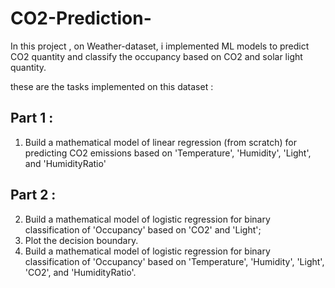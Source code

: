 # CO2-Prediction-
In this project , on Weather-dataset, i implemented ML models to predict CO2 quantity and classify the occupancy based on CO2 and solar light quantity.

these are the tasks implemented on this dataset : 
## Part 1 :
1. Build a mathematical model of linear regression (from scratch) for predicting CO2 emissions based on 'Temperature', 'Humidity', 'Light', and 'HumidityRatio'
## Part 2 : 
2. Build a mathematical model of logistic regression for binary classification of 'Occupancy' based on 'CO2' and 'Light';
3. Plot the decision boundary.
4.	Build a mathematical model of logistic regression for binary classification of 'Occupancy' based on 'Temperature', 'Humidity', 'Light', 'CO2', and 'HumidityRatio'.
